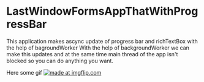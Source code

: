 # LastWindowFormsAppThatWithProgressBar

This application makes ascync update of progress bar and richTextBox with the help of bagroundWorker
With the help of backgroundWorker we can make this updates and at the same time main thread of the app 
isn't blocked so you can do anything you want.

Here some gif
<a href="https://imgflip.com/gif/210z8x"><img src="https://i.imgflip.com/210z8x.gif" title="made at imgflip.com"/></a>

